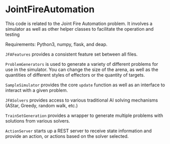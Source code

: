 # JointFireAutomation
This code is related to the Joint Fire Automation problem.  It involves a simulator as well as other helper classes to facilitate the operation and testing

Requirements: Python3, numpy, flask, and deap.

`JFAFeatures` provides a consistent feature set between all files.

`ProblemGenerators` is used to generate a variety of different problems for use in the simulator.  You can change the size of the arena, as well as the quantities of different styles of effectors or the quantity of targets.

`SampleSimulator` provides the core `update` function as well as an interface to interact with a given problem.

`JFASolvers` provides access to various traditional AI solving mechanisms (AStar, Greedy, random walk, etc.)

`TrainSetGeneration` provides a wrapper to generate multiple problems with solutions from various solvers.

`ActionServer` starts up a REST server to receive state information and provide an action, or actions based on the solver selected.
